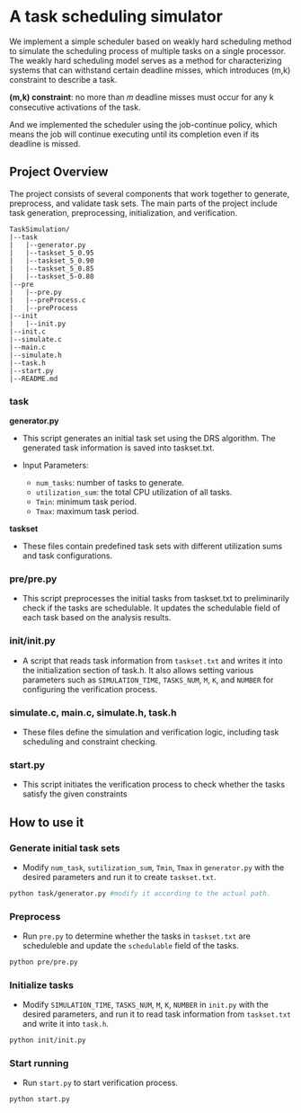 # **A task scheduling simulator**

We implement a simple scheduler based on weakly hard scheduling method to simulate the scheduling process of multiple tasks on a single processor. The weakly hard scheduling model serves as a method for characterizing systems that can withstand certain deadline misses, which introduces (m,k) constraint to describe a task.

**(m,k) constraint**: no more than 𝑚 deadline misses must occur for any k consecutive activations of the task.

And we implemented the scheduler using the job-continue policy, which means the job will continue executing until its completion even if its deadline is missed.

## Project Overview

The project consists of several components that work together to generate, preprocess, and validate task sets. The main parts of the project include task generation, preprocessing, initialization, and verification.

```
TaskSimulation/
|--task
|   |--generator.py
|   |--taskset_5_0.95
|   |--taskset_5_0.90
|   |--taskset_5_0.85
|   |--taskset_5-0.80
|--pre
|   |--pre.py
|   |--preProcess.c
|   |--preProcess
|--init
|   |--init.py
|--init.c
|--simulate.c
|--main.c
|--simulate.h
|--task.h
|--start.py
|--README.md
```

### task

**generator.py**

+ This script generates an initial task set using the DRS  algorithm. The generated task information is saved into taskset.txt.

+ Input Parameters:

    + `num_tasks`: number of tasks to generate.
    + `utilization_sum`: the total CPU utilization of all tasks.
    + `Tmin`: minimum task period.
    + `Tmax`: maximum task period.

**taskset**

+ These files contain predefined task sets with different utilization sums and task configurations.

### pre/pre.py

+ This script preprocesses the initial tasks from taskset.txt to preliminarily check if the tasks are schedulable. It updates the schedulable field of each task based on the analysis results.

### init/init.py

+ A script that reads task information from `taskset.txt` and writes it into the initialization section of task.h. It also allows setting various parameters such as `SIMULATION_TIME`, `TASKS_NUM`, `M`, `K`, and `NUMBER` for configuring the verification process.

### simulate.c, main.c, simulate.h, task.h

+ These files define the simulation and verification logic, including task scheduling and constraint checking.

### start.py

+ This script initiates the verification process to check whether the tasks satisfy the given constraints

## How to use it

### Generate initial task sets

+ Modify `num_task`, `sutilization_sum`, `Tmin`, `Tmax` in `generator.py` with the desired parameters and run it to create `taskset.txt`.

```bash
python task/generator.py #modify it according to the actual path.
```

### Preprocess

+ Run `pre.py` to determine whether the tasks in `taskset.txt` are scheduleble and update the `schedulable` field of the tasks.

```bash
python pre/pre.py
```

### Initialize tasks

+ Modify `SIMULATION_TIME`, `TASKS_NUM`, `M`, `K`, `NUMBER` in `init.py` with the desired parameters, and run it to read task information from `taskset.txt` and write it into `task.h`.

```bash
python init/init.py
```

### Start running

+ Run `start.py` to start verification process.

```bash
python start.py
```
